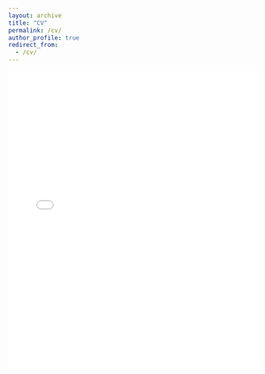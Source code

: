 ```yaml
---
layout: archive
title: "CV"
permalink: /cv/
author_profile: true
redirect_from:
  - /cv/
---
```


<embed src="files/cv.pdf" type="application/pdf" width="100%" height="600px" />

